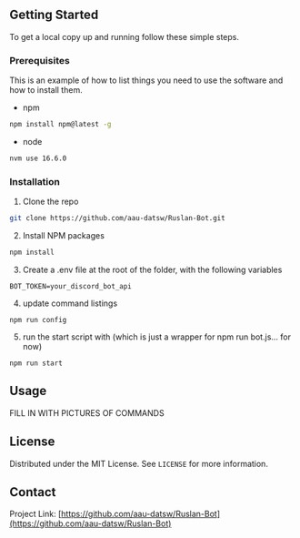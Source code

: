 <!-- GETTING STARTED -->
## Getting Started

To get a local copy up and running follow these simple steps.

### Prerequisites

This is an example of how to list things you need to use the software and how to install them.
* npm
```sh
npm install npm@latest -g
```
* node
```sh
nvm use 16.6.0
```

### Installation

1. Clone the repo
```sh
git clone https://github.com/aau-datsw/Ruslan-Bot.git
```
2. Install NPM packages
```sh
npm install
``` 
3. Create a .env file at the root of the folder, with the following variables
```
BOT_TOKEN=your_discord_bot_api
```

4. update command listings
```
npm run config
```

5. run the start script with (which is just a wrapper for npm run bot.js... for now)
```
npm run start
```



<!-- USAGE EXAMPLES -->
## Usage

FILL IN WITH PICTURES OF COMMANDS


<!-- LICENSE -->
## License

Distributed under the MIT License. See `LICENSE` for more information.



<!-- CONTACT -->
## Contact

Project Link: [https://github.com/aau-datsw/Ruslan-Bot](https://github.com/aau-datsw/Ruslan-Bot)





<!-- MARKDOWN LINKS & IMAGES -->
<!-- https://www.markdownguide.org/basic-syntax/#reference-style-links -->
[contributors-shield]: https://img.shields.io/github/contributors/aau-datsw/repo.svg?style=flat-square
[contributors-url]: https://github.com/aau-datsw/repo/graphs/contributors
[forks-shield]: https://img.shields.io/github/forks/aau-datsw/repo.svg?style=flat-square
[forks-url]: https://github.com/aau-datsw/repo/network/members
[stars-shield]: https://img.shields.io/github/stars/aau-datsw/repo.svg?style=flat-square
[stars-url]: https://github.com/aau-datsw/repo/stargazers
[issues-shield]: https://img.shields.io/github/issues/aau-datsw/repo.svg?style=flat-square
[issues-url]: https://github.com/aau-datsw/repo/issues
[license-shield]: https://img.shields.io/github/license/aau-datsw/repo.svg?style=flat-square
[license-url]: https://github.com/aau-datsw/repo/blob/master/LICENSE.txt
[linkedin-shield]: https://img.shields.io/badge/-LinkedIn-black.svg?style=flat-square&logo=linkedin&colorB=555
[linkedin-url]: https://linkedin.com/in/aau-datsw
[product-screenshot]: images/screenshot.png
